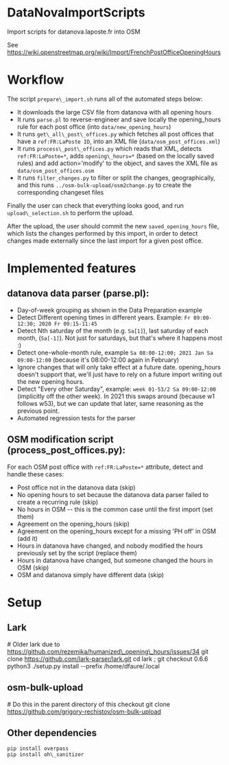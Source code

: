 # DataNovaImportScripts
Import scripts for datanova.laposte.fr into OSM

See https://wiki.openstreetmap.org/wiki/Import/FrenchPostOfficeOpeningHours

# Workflow

The script `prepare\_import.sh` runs all of the automated steps below:

* It downloads the large CSV file from datanova with all opening hours
* It runs `parse.pl` to reverse-engineer and save locally the opening\_hours rule for each post office (into `data/new_opening_hours`)
* It runs `get\_all\_post\_offices.py` which fetches all post offices that have a `ref:FR:LaPoste ID`, into an XML file (`data/osm_post_offices.xml`)
* It runs `process\_post\_offices.py` which reads that XML, detects `ref:FR:LaPoste=*`, adds `opening\_hours=*` (based on the locally saved rules) and add action='modify' to the object, and saves the XML file as `data/osm_post_offices.osm`
* It runs `filter_changes.py` to filter or split the changes, geographically, and this runs `../osm-bulk-upload/osm2change.py` to create the corresponding changeset files

Finally the user can check that everything looks good, and run `upload\_selection.sh` to perform the upload.

After the upload, the user should commit the new `saved_opening_hours` file, which lists the changes performed by this import, in order to detect changes made externally since the last import for a given post office.

# Implemented features

## datanova data parser (parse.pl):
* Day-of-week grouping as shown in the Data Preparation example
* Detect Different opening times in different years. Example: `Fr 09:00-12:30; 2020 Fr 09:15-11:45`
* Detect Nth saturday of the month (e.g. `Sa[1]`), last saturday of each month, (`Sa[-1]`). Not just for saturdays, but that's where it happens most :)
* Detect one-whole-month rule, example `Sa 08:00-12:00; 2021 Jan Sa 09:00-12:00` (because it's 08:00-12:00 again in February)
* Ignore changes that will only take effect at a future date. opening\_hours doesn't support that, we'll just have to rely on a future import writing out the new opening hours.
* Detect "Every other Saturday", example: `week 01-53/2 Sa 09:00-12:00` (implicitly off the other week). In 2021 this swaps around (because w1 follows w53), but we can update that later, same reasoning as the previous point.
* Automated regression tests for the parser

## OSM modification script (process\_post\_offices.py):
For each OSM post office with `ref:FR:LaPoste=*` attribute, detect and handle these cases:
* Post office not in the datanova data (skip)
* No opening hours to set because the datanova data parser failed to create a recurring rule (skip)
* No hours in OSM -- this is the common case until the first import (set them)
* Agreement on the opening\_hours (skip)
* Agreement on the opening\_hours except for a missing 'PH off' in OSM (add it)
* Hours in datanova have changed, and nobody modified the hours previously set by the script (replace them)
* Hours in datanova have changed, but someone changed the hours in OSM (skip)
* OSM and datanova simply have different data (skip)

# Setup

## Lark
\# Older lark due to https://github.com/rezemika/humanized\_opening\_hours/issues/34
    git clone https://github.com/lark-parser/lark.git
    cd lark ; git checkout 0.6.6
    python3 ./setup.py install --prefix /home/dfaure/.local

## osm-bulk-upload
\# Do this in the parent directory of this checkout
    git clone https://github.com/grigory-rechistov/osm-bulk-upload

## Other dependencies
    pip install overpass
    pip install oh\_sanitizer

